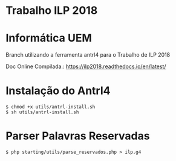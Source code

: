 ﻿# Trabalho ILP 2018
Informática UEM 
================
Branch utilizando a ferramenta antrl4 para o Trabalho de ILP 2018 

Doc Online Compilada.: https://ilp2018.readthedocs.io/en/latest/



Instalação do Antrl4 
=======================
```
$ chmod +x utils/antrl-install.sh
$ sh utils/antrl-install.sh
```

Parser Palavras Reservadas
==============================
```
$ php starting/utils/parse_reservados.php > ilp.g4
```

